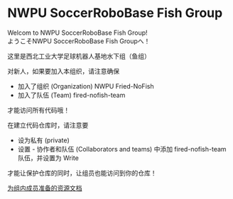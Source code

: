 # NWPU SoccerRoboBase Fish Group

Welcom to NWPU SoccerRoboBase Fish Group!  
ようこそNWPU SoccerRoboBase Fish Groupへ！

这里是西北工业大学足球机器人基地水下组（鱼组）

对新人，如果要加入本组织，请注意确保

- 加入了组织 (Organization) NWPU Fried-NoFish
- 加入了队伍 (Team) fired-nofish-team

才能访问所有代码哦！

在建立代码仓库时，请注意要

- 设为私有 (private)
- 设置 - 协作者和队伍 (Collaborators and teams) 中添加 fired-nofish-team 队伍，并设置为 Write

才能让保护仓库的同时，让组员也能访问到你的仓库！

[为组内成员准备的资源文档](https://github.com/fried-nofish/documents)
